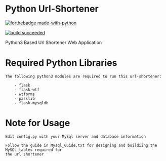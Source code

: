 # Python Url-Shortener
[![forthebadge made-with-python](http://ForTheBadge.com/images/badges/made-with-python.svg)](https://www.python.org/)

[![build succeeded](https://img.shields.io/badge/build-succeeded-brightgreen.svg)](https://github.com/its-mr-monday/Url-Shortener/tree/release)

Python3 Based Url Shortener Web Application


# Required Python Libraries

    The following python3 modules are required to run this url-shortener:
    
        - flask
        - flask-wtf
        - wtforms
        - passlib
        - flask-mysqldb
    
    
# Note for Usage
    
    Edit config.py with your MySql server and database information
    
    Follow the guide in Mysql_Guide.txt for designing and buildiing the MySQL tables required for
    the url shortener
